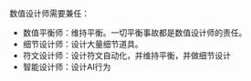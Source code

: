 数值设计师需要兼任：
- 数值平衡师：维持平衡。一切平衡事故都是数值设计师的责任。
- 细节设计师：设计大量细节道具。
- 符文设计师：设计符文自动化，并维持平衡，并做细节设计
- 智能设计师：设计AI行为